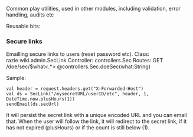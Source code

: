 Common play utilities, used in other modules, including validation, error handling, audits etc

Reusable bits:

### Secure links

Emailling secure links to users (reset password etc).
Class: razie.wiki.admin.SecLink
Controller: controllers.Sec
Routes:
    GET            /doe/sec/$what<.*>                   @controllers.Sec.doeSec(what:String)

Sample:

    val header = request.headers.get("X-Forwarded-Host")
    val ds = SecLink("/mysecretURL/userID/etc", header, 1, DateTime.now.plusHours(1))
    sendEmail(ds.secUrl)

It will persist the secret link with a unique encoded URL and you can email that. When the user will follow the link, it will redirect to the secret link, if it has not expired (plusHours) or if the count is still below (1).

